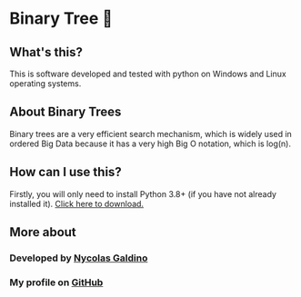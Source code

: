 # Binary Tree 🌳

## What's this?
 This is software developed and tested with python on Windows and Linux operating systems. 

## About Binary Trees

Binary trees are a very efficient search mechanism, which is widely used in ordered Big Data because it has a very high Big O notation, which is log(n).

## How can I use this?

Firstly, you will only need to install Python 3.8+ (if you have not already installed it). [Click here to download.](python.org)

## More about

### Developed by [Nycolas Galdino](https://www.linkedin.com/in/nycolas-pimentel)
### My profile on [GitHub](https://github.com/Nycolas-Galdino)